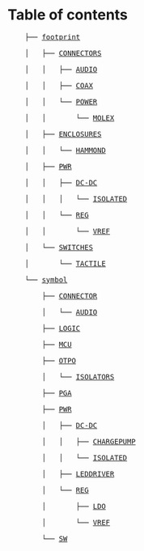 # Table of contents

<!DOCTYPE html>
<html>

<body>
	<pre>
	├── <a class="DIR" href="/footprint/">footprint</a><br>
	│   ├── <a class="DIR" href="/footprint/CONNECTORS/">CONNECTORS</a><br>
	│   │   ├── <a class="DIR" href="/footprint/CONNECTORS/AUDIO/">AUDIO</a><br>
	│   │   ├── <a class="DIR" href="/footprint/CONNECTORS/COAX/">COAX</a><br>
	│   │   └── <a class="DIR" href="/footprint/CONNECTORS/POWER/">POWER</a><br>
	│   │   &nbsp;&nbsp;&nbsp; └── <a class="DIR" href="/footprint/CONNECTORS/POWER/MOLEX/">MOLEX</a><br>
	│   ├── <a class="DIR" href="/footprint/ENCLOSURES/">ENCLOSURES</a><br>
	│   │   └── <a class="DIR" href="/footprint/ENCLOSURES/HAMMOND/">HAMMOND</a><br>
	│   ├── <a class="DIR" href="/footprint/PWR/">PWR</a><br>
	│   │   ├── <a class="DIR" href="/footprint/PWR/DC-DC/">DC-DC</a><br>
	│   │   │   └── <a class="DIR" href="/footprint/PWR/DC-DC/ISOLATED/">ISOLATED</a><br>
	│   │   └── <a class="DIR" href="/footprint/PWR/REG/">REG</a><br>
	│   │   &nbsp;&nbsp;&nbsp; └── <a class="DIR" href="/footprint/PWR/REG/VREF/">VREF</a><br>
	│   └── <a class="DIR" href="/footprint/SWITCHES/">SWITCHES</a><br>
	│   &nbsp;&nbsp;&nbsp; └── <a class="DIR" href="/footprint/SWITCHES/TACTILE/">TACTILE</a><br>
	└── <a class="DIR" href="/symbol/">symbol</a><br>
	&nbsp;&nbsp;&nbsp; ├── <a class="DIR" href="/symbol/CONNECTOR/">CONNECTOR</a><br>
	&nbsp;&nbsp;&nbsp; │   └── <a class="DIR" href="/symbol/CONNECTOR/AUDIO/">AUDIO</a><br>
	&nbsp;&nbsp;&nbsp; ├── <a class="DIR" href="/symbol/LOGIC/">LOGIC</a><br>
	&nbsp;&nbsp;&nbsp; ├── <a class="DIR" href="/symbol/MCU/">MCU</a><br>
	&nbsp;&nbsp;&nbsp; ├── <a class="DIR" href="/symbol/OTPO/">OTPO</a><br>
	&nbsp;&nbsp;&nbsp; │   └── <a class="DIR" href="/symbol/OTPO/ISOLATORS/">ISOLATORS</a><br>
	&nbsp;&nbsp;&nbsp; ├── <a class="DIR" href="/symbol/PGA/">PGA</a><br>
	&nbsp;&nbsp;&nbsp; ├── <a class="DIR" href="/symbol/PWR/">PWR</a><br>
	&nbsp;&nbsp;&nbsp; │   ├── <a class="DIR" href="/symbol/PWR/DC-DC/">DC-DC</a><br>
	&nbsp;&nbsp;&nbsp; │   │   ├── <a class="DIR" href="/symbol/PWR/DC-DC/CHARGEPUMP/">CHARGEPUMP</a><br>
	&nbsp;&nbsp;&nbsp; │   │   └── <a class="DIR" href="/symbol/PWR/DC-DC/ISOLATED/">ISOLATED</a><br>
	&nbsp;&nbsp;&nbsp; │   ├── <a class="DIR" href="/symbol/PWR/LEDDRIVER/">LEDDRIVER</a><br>
	&nbsp;&nbsp;&nbsp; │   └── <a class="DIR" href="/symbol/PWR/REG/">REG</a><br>
	&nbsp;&nbsp;&nbsp; │   &nbsp;&nbsp;&nbsp; ├── <a class="DIR" href="/symbol/PWR/REG/LDO/">LDO</a><br>
	&nbsp;&nbsp;&nbsp; │   &nbsp;&nbsp;&nbsp; └── <a class="DIR" href="/symbol/PWR/REG/VREF/">VREF</a><br>
	&nbsp;&nbsp;&nbsp; └── <a class="DIR" href="/symbol/SW/">SW</a><br>
	<br><br>
	
</pre>
</body>
</html>
